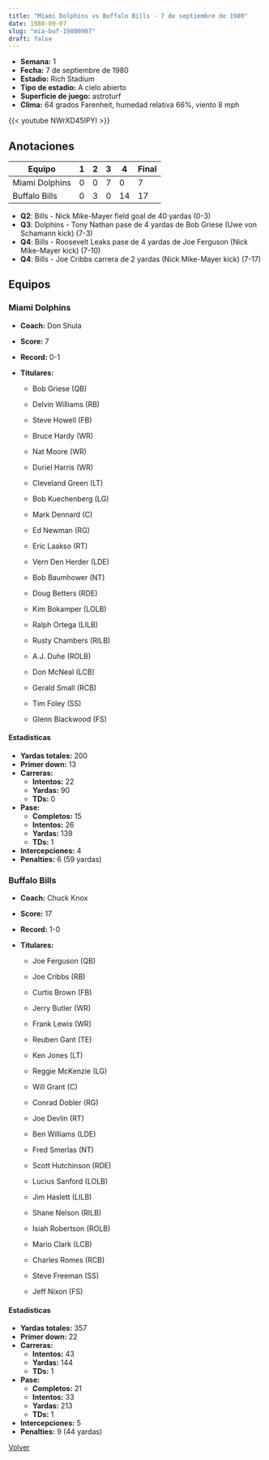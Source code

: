 ```yaml
---
title: "Miami Dolphins vs Buffalo Bills - 7 de septiembre de 1980"
date: 1980-09-07
slug: "mia-buf-19800907"
draft: false
---
```


- **Semana:** 1
- **Fecha:** 7 de septiembre de 1980
- **Estadio:** Rich Stadium
- **Tipo de estadio:** A cielo abierto
- **Superficie de juego:** astroturf
- **Clima:** 64 grados Farenheit, humedad relativa 66%, viento 8 mph


{{< youtube NWrXD45IPYI >}}


## Anotaciones
| Equipo | 1 | 2 | 3 | 4 | Final |
|--------|---|---|---|---|-------|
| Miami Dolphins  | 0 | 0 | 7 | 0  | 7 |
| Buffalo Bills  | 0 | 3 | 0 | 14  | 17 |
- **Q2**: Bills - Nick Mike-Mayer field goal de 40 yardas (0-3)
- **Q3**: Dolphins - Tony Nathan pase de 4 yardas de Bob Griese (Uwe von Schamann kick) (7-3)
- **Q4**: Bills - Roosevelt Leaks pase de 4 yardas de Joe Ferguson (Nick Mike-Mayer kick) (7-10)
- **Q4**: Bills - Joe Cribbs carrera de 2 yardas (Nick Mike-Mayer kick) (7-17)


## Equipos


### Miami Dolphins
* **Coach:** Don Shula
* **Score:** 7
* **Record:** 0-1
* **Titulares:** 

  * Bob Griese (QB) 

  * Delvin Williams (RB) 

  * Steve Howell (FB) 

  * Bruce Hardy (WR) 

  * Nat Moore (WR) 

  * Duriel Harris (WR) 

  * Cleveland Green (LT) 

  * Bob Kuechenberg (LG) 

  * Mark Dennard (C) 

  * Ed Newman (RG) 

  * Eric Laakso (RT) 

  * Vern Den Herder (LDE) 

  * Bob Baumhower (NT) 

  * Doug Betters (RDE) 

  * Kim Bokamper (LOLB) 

  * Ralph Ortega (LILB) 

  * Rusty Chambers (RILB) 

  * A.J. Duhe (ROLB) 

  * Don McNeal (LCB) 

  * Gerald Small (RCB) 

  * Tim Foley (SS) 

  * Glenn Blackwood (FS) 

#### Estadísticas
* **Yardas totales:** 200
* **Primer down:** 13
* **Carreras:**
  * **Intentos:** 22
  * **Yardas:** 90
  * **TDs:** 0
* **Pase:**
  * **Completos:** 15
  * **Intentos:** 26
  * **Yardas:** 139
  * **TDs:** 1
* **Intercepciones:** 4
* **Penalties:** 6 (59 yardas)

### Buffalo Bills
* **Coach:** Chuck Knox
* **Score:** 17
* **Record:** 1-0
* **Titulares:** 

  * Joe Ferguson (QB) 

  * Joe Cribbs (RB) 

  * Curtis Brown (FB) 

  * Jerry Butler (WR) 

  * Frank Lewis (WR) 

  * Reuben Gant (TE) 

  * Ken Jones (LT) 

  * Reggie McKenzie (LG) 

  * Will Grant (C) 

  * Conrad Dobler (RG) 

  * Joe Devlin (RT) 

  * Ben Williams (LDE) 

  * Fred Smerlas (NT) 

  * Scott Hutchinson (RDE) 

  * Lucius Sanford (LOLB) 

  * Jim Haslett (LILB) 

  * Shane Nelson (RILB) 

  * Isiah Robertson (ROLB) 

  * Mario Clark (LCB) 

  * Charles Romes (RCB) 

  * Steve Freeman (SS) 

  * Jeff Nixon (FS) 

#### Estadísticas
* **Yardas totales:** 357
* **Primer down:** 22
* **Carreras:**
  * **Intentos:** 43
  * **Yardas:** 144
  * **TDs:** 1
* **Pase:**
  * **Completos:** 21
  * **Intentos:** 33
  * **Yardas:** 213
  * **TDs:** 1
* **Intercepciones:** 5
* **Penalties:** 9 (44 yardas)


[Volver](/historia/1980)
